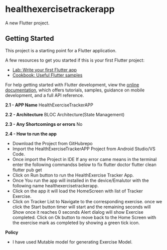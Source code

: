 # healthexercisetrackerapp

A new Flutter project.

## Getting Started

This project is a starting point for a Flutter application.

A few resources to get you started if this is your first Flutter project:

- [Lab: Write your first Flutter app](https://docs.flutter.dev/get-started/codelab)
- [Cookbook: Useful Flutter samples](https://docs.flutter.dev/cookbook)

For help getting started with Flutter development, view the
[online documentation](https://docs.flutter.dev/), which offers tutorials,
samples, guidance on mobile development, and a full API reference.

**2.1 - APP Name**
HealthExerciseTrackerAPP

**2.2 - Architecture**
BLOC Architecture(State Management)

**2.3 - Any Shortcomings or errors**
No

**2.4 - How to run the app**
* Download the Project from GitHubrepo
* Import the HealthExerciseTrackerAPP Project from Android Studio/VS Code.
* Once import the Project in IDE If any error came means in the terminal enter the following commandss below  to fix
   flutter doctor 
   flutter clean
   flutter pub get
* Click on Run button to run the HealthExercise Tracker App.
* Once You run the app will installed in the device/Emalutor with the following name healthexercisetrackerapp.
* Click on the app it will load the HomeScreen with list of Tracker Exercise.
* Click on Tracker List to Navigate to the corresponding exercise. once we click the Start button timer will start and the remaining  seconds will Show once it reaches 0 seconds 
  Alert dialog will show Exercise completed. Click on Ok button to move back to the Home Screen with the exercise mark as completed by showing a green tick icon.

**Policy**
* I have used Mutable model for generating Exercise Model.



